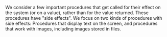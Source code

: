 We consider a few important procedures that get called for their effect
on the system (or on a value), rather than for the value returned.  These
procedures have "side effects".  We focus on two kinds of procedures with
side effects: Procedures that display text on the screen, and procedures
that work with images, including images stored in files.
